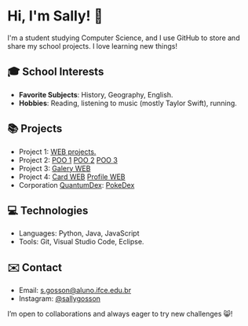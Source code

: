 # Hi, I'm Sally! 👋

I'm a student studying Computer Science, and I use GitHub to store and share my school projects. I love learning new things!

## 🎓 School Interests
- **Favorite Subjects**: History, Geography, English.
- **Hobbies**: Reading, listening to music (mostly Taylor Swift), running.

## 📚 Projects
- Project 1: [WEB projects.](https://github.com/sallygosson/Atividades-WEB-1---HTML)
- Project 2: [POO 1](https://github.com/sallygosson/CTI-P4-POO-20242-LISTA01) [POO 2](https://github.com/sallygosson/CTI-P4-POO-20242-LISTA02) [POO 3](https://github.com/sallygosson/CTI-P4-POO-20242-LISTA03)
- Project 3: [Galery WEB](https://github.com/sallygosson/galeria)
- Project 4: [Card WEB](https://github.com/sallygosson/CartaoCSS) [Profile WEB](https://github.com/sallygosson/PerfilCSS)
- Corporation [QuantumDex](https://github.com/NewQuantumDex): [PokeDex](https://github.com/NewQuantumDex/PokedexAPP)

## 💻 Technologies
- Languages: Python, Java, JavaScript 
- Tools: Git, Visual Studio Code, Eclipse.

## ✉️ Contact
- Email: s.gosson@aluno.ifce.edu.br
- Instagram: [@sallygosson](https://www.instagram.com/sallygosson/)

I’m open to collaborations and always eager to try new challenges 😸!

